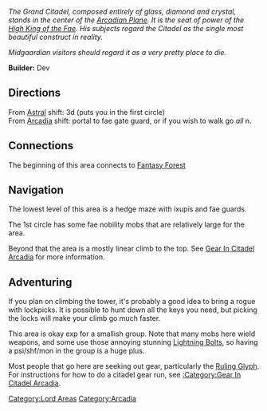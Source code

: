 *The Grand Citadel, composed entirely of glass, diamond and crystal,
stands in the center of the [Arcadian
Plane](:Category:Arcadia "wikilink"). It is the seat of power of the
[High King of the Fae](High_King_Adrial "wikilink"). His subjects regard
the Citadel as the single most beautiful construct in reality.*

*Midgaardian visitors should regard it as a very pretty place to die.*

**Builder:** Dev

## Directions

From [Astral](:Category:Astral "wikilink") shift: 3d (puts you in the
first circle)  
From [Arcadia](:Category:Arcadia "wikilink") shift: portal to fae gate
guard, or if you wish to walk go *all* n.

## Connections

The beginning of this area connects to [Fantasy
Forest](:Category:Fantasy_Forest "wikilink")

## Navigation

The lowest level of this area is a hedge maze with ixupis and fae
guards.

The 1st circle has some fae nobility mobs that are relatively large for
the area.

Beyond that the area is a mostly linear climb to the top. See [Gear In
Citadel Arcadia](:Category:Gear_In_Citadel_Arcadia "wikilink") for more
information.

## Adventuring

If you plan on climbing the tower, it's probably a good idea to bring a
rogue with lockpicks. It is possible to hunt down all the keys you need,
but picking the locks will make your climb go much faster.

This area is okay exp for a smallish group. Note that many mobs here
wield weapons, and some use those annoying stunning [Lightning
Bolts](Lightning_Bolts "wikilink"), so having a psi/shf/mon in the group
is a huge plus.

Most people that go here are seeking out gear, particularly the [Ruling
Glyph](Ruling_Glyph "wikilink"). For instructions for how to do a
citadel gear run, see [:Category:Gear In Citadel
Arcadia](:Category:Gear_In_Citadel_Arcadia "wikilink").

[Category:Lord Areas](Category:Lord_Areas "wikilink")
[Category:Arcadia](Category:Arcadia "wikilink")
